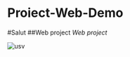 # Proiect-Web-Demo 

#Salut 
##Web project
*Web project*

![usv]([https://fdsa.usv.ro/wp-content/uploads/sites/12/2022/09/harta_campus_3D-2.jpg)


